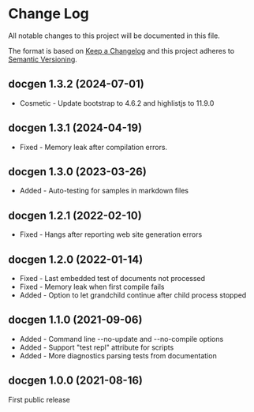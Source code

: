 ﻿<!--
Copyright Glen Knowles 2021 - 2024.
Distributed under the Boost Software License, Version 1.0.
-->

# Change Log

All notable changes to this project will be documented in this file.

The format is based on [Keep a Changelog](http://keepachangelog.com)
and this project adheres to [Semantic Versioning](http://semver.org).

## docgen 1.3.2 (2024-07-01)
- Cosmetic - Update bootstrap to 4.6.2 and highlistjs to 11.9.0

## docgen 1.3.1 (2024-04-19)
- Fixed - Memory leak after compilation errors.

## docgen 1.3.0 (2023-03-26)
- Added - Auto-testing for samples in markdown files

## docgen 1.2.1 (2022-02-10)
- Fixed - Hangs after reporting web site generation errors

## docgen 1.2.0 (2022-01-14)
- Fixed - Last embedded test of documents not processed
- Fixed - Memory leak when first compile fails
- Added - Option to let grandchild continue after child process stopped

## docgen 1.1.0 (2021-09-06)
- Added - Command line --no-update and --no-compile options
- Added - Support "test repl" attribute for scripts
- Added - More diagnostics parsing tests from documentation

## docgen 1.0.0 (2021-08-16)
First public release
